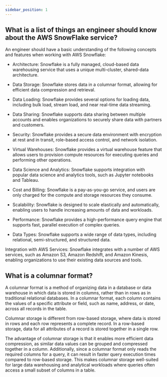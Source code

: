 ```yaml
---
sidebar_position: 1
---
```


## What is a list of things an engineer should know about the AWS SnowFlake service?

An engineer should have a basic understanding of the following concepts and features when working with AWS Snowflake:

* Architecture: Snowflake is a fully managed, cloud-based data warehousing service that uses a unique multi-cluster, shared-data architecture.

* Data Storage: Snowflake stores data in a columnar format, allowing for efficient data compression and retrieval.

* Data Loading: Snowflake provides several options for loading data, including bulk load, stream load, and near real-time data streaming.

* Data Sharing: Snowflake supports data sharing between multiple accounts and enables organizations to securely share data with partners and customers.

* Security: Snowflake provides a secure data environment with encryption at rest and in transit, role-based access control, and network isolation.

* Virtual Warehouses: Snowflake provides a virtual warehouse feature that allows users to provision compute resources for executing queries and performing other operations.

* Data Science and Analytics: Snowflake supports integration with popular data science and analytics tools, such as Jupyter notebooks and Tableau.

* Cost and Billing: Snowflake is a pay-as-you-go service, and users are only charged for the compute and storage resources they consume.

* Scalability: Snowflake is designed to scale elastically and automatically, enabling users to handle increasing amounts of data and workloads.

* Performance: Snowflake provides a high-performance query engine that supports fast, parallel execution of complex queries.

* Data Types: Snowflake supports a wide range of data types, including relational, semi-structured, and structured data.

Integration with AWS Services: Snowflake integrates with a number of AWS services, such as Amazon S3, Amazon Redshift, and Amazon Kinesis, enabling organizations to use their existing data sources and tools.

## What is a columnar format?

A columnar format is a method of organizing data in a database or data warehouse in which data is stored in columns, rather than in rows as in traditional relational databases. In a columnar format, each column contains the values of a specific attribute or field, such as name, address, or date, across all records in the table.

Columnar storage is different from row-based storage, where data is stored in rows and each row represents a complete record. In a row-based storage, data for all attributes of a record is stored together in a single row.

The advantage of columnar storage is that it enables more efficient data compression, as similar data values can be grouped and compressed together in a column. Additionally, since a columnar format only reads the required columns for a query, it can result in faster query execution times compared to row-based storage. This makes columnar storage well-suited for large data warehousing and analytical workloads where queries often access a small subset of columns in a table.
